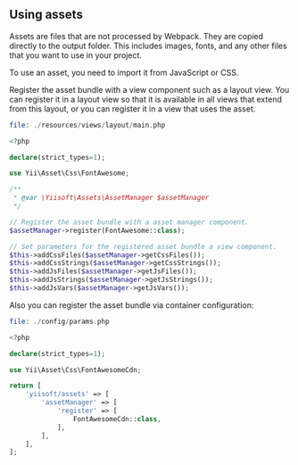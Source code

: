 ## Using assets

Assets are files that are not processed by Webpack. They are copied directly to the output folder. This includes images,
fonts, and any other files that you want to use in your project.

To use an asset, you need to import it from JavaScript or CSS.

Register the asset bundle with a view component such as a layout view. You can register it in a layout view so that it
is available in all views that extend from this layout, or you can register it in a view that uses the asset.

```php
file: ./resources/views/layout/main.php

<?php

declare(strict_types=1);

use Yii\Asset\Css\FontAwesome;

/**
 * @var \Yiisoft\Assets\AssetManager $assetManager
 */

// Register the asset bundle with a asset manager component.
$assetManager->register(FontAwesome::class);

// Set parameters for the registered asset bundle a view component.
$this->addCssFiles($assetManager->getCssFiles());
$this->addCssStrings($assetManager->getCssStrings());
$this->addJsFiles($assetManager->getJsFiles());
$this->addJsStrings($assetManager->getJsStrings());
$this->addJsVars($assetManager->getJsVars());
```

Also you can register the asset bundle via container configuration:

```php
file: ./config/params.php

<?php

declare(strict_types=1);

use Yii\Asset\Css\FontAwesomeCdn;

return [
    'yiisoft/assets' => [
        'assetManager' => [
            'register' => [
                FontAwesomeCdn::class,
            ],
        ],
    ],
];
```
